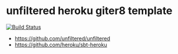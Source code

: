 # unfiltered heroku giter8 template

[![Build Status](https://secure.travis-ci.org/xuwei-k/unfiltered-heroku.g8.png)](http://travis-ci.org/xuwei-k/unfiltered-heroku.g8)

- <https://github.com/unfiltered/unfiltered>
- <https://github.com/heroku/sbt-heroku>
